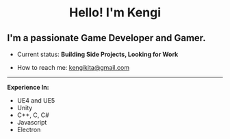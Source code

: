 <h1 align="center">Hello! I'm Kengi</h1>

<h2>I'm a passionate Game Developer and Gamer. </h2>

- Current status: **Building Side Projects, Looking for Work**

- How to reach me: <a>kengikita@gmail.com</a>

<hr/>

**Experience In:**
- UE4 and UE5
- Unity
- C++, C, C#
- Javascript
- Electron
